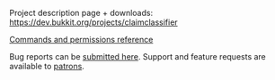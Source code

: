 Project description page + downloads: https://dev.bukkit.org/projects/claimclassifier

[Commands and permissions reference](src/main/resources/plugin.yml)

Bug reports can be [submitted here](../../issues). Support and feature requests are available to [patrons](https://r.robomwm.com/patreon).
